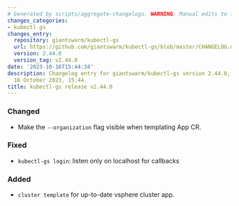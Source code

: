 ```yaml
---
# Generated by scripts/aggregate-changelogs. WARNING: Manual edits to this files will be overwritten.
changes_categories:
- kubectl gs
changes_entry:
  repository: giantswarm/kubectl-gs
  url: https://github.com/giantswarm/kubectl-gs/blob/master/CHANGELOG.md#2440---2023-10-16
  version: 2.44.0
  version_tag: v2.44.0
date: '2023-10-16T15:44:34'
description: Changelog entry for giantswarm/kubectl-gs version 2.44.0, published on
  16 October 2023, 15:44.
title: kubectl-gs release v2.44.0
---
```


### Changed
- Make the `--organization` flag visible when templating App CR.
### Fixed
- `kubectl-gs login`: listen only on localhost for callbacks
### Added
- `cluster template` for up-to-date vsphere cluster app.
